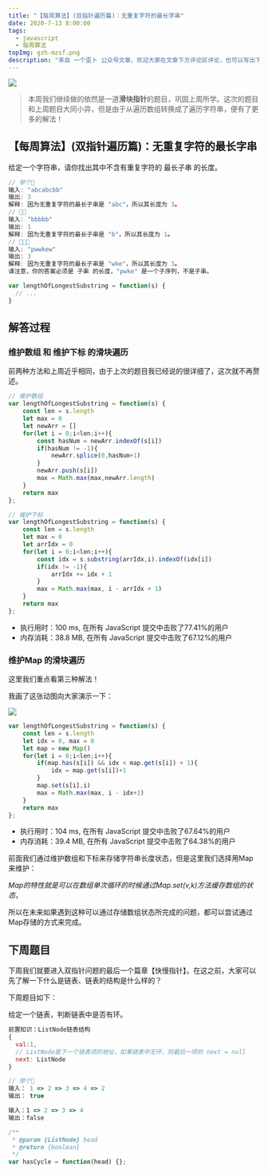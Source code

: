 ```yaml
---
title: "【每周算法】(双指针遍历篇)：无重复字符的最长字串"
date: 2020-7-13 8:00:00
tags:
  - javascript
  - 每周算法
topImg: gzh-mzsf.png
description: "来自 一个歪卜 公众号文章，欢迎大家在文章下方评论区评论，也可以写出下周题目的解题思路哦～"
---
```


![](https://imgkr.cn-bj.ufileos.com/5bd88efc-8ab4-4c59-a52c-c594f959527e.jpg)

>本周我们继续做的依然是一道**滑块指针**的题目，巩固上周所学。这次的题目和上周题目大同小异，但是由于从遍历数组转换成了遍历字符串，便有了更多的解法！

## 【每周算法】(双指针遍历篇)：无重复字符的最长字串

给定一个字符串，请你找出其中不含有重复字符的 最长子串 的长度。

```JavaScript
// 举个🌰
输入: "abcabcbb"
输出: 3 
解释: 因为无重复字符的最长子串是 "abc"，所以其长度为 3。
// 🌰🌰
输入: "bbbbb"
输出: 1
解释: 因为无重复字符的最长子串是 "b"，所以其长度为 1。
// 🌰🌰🌰
输入: "pwwkew"
输出: 3
解释: 因为无重复字符的最长子串是 "wke"，所以其长度为 3。
请注意，你的答案必须是 子串 的长度，"pwke" 是一个子序列，不是子串。

var lengthOfLongestSubstring = function(s) {
  // ...
}
```

## 解答过程

### 维护数组 和 维护下标 的滑块遍历

前两种方法和上周近乎相同，由于上次的题目我已经说的很详细了，这次就不再赘述。

```JavaScript
// 维护数组
var lengthOfLongestSubstring = function(s) {
    const len = s.length
    let max = 0
    let newArr = []
    for(let i = 0;i<len;i++){
        const hasNum = newArr.indexOf(s[i])
        if(hasNum != -1){
            newArr.splice(0,hasNum+1)
        }
        newArr.push(s[i])
        max = Math.max(max,newArr.length)
    }
    return max
};

// 维护下标
var lengthOfLongestSubstring = function(s) {
    const len = s.length
    let max = 0
    let arrIdx = 0
    for(let i = 0;i<len;i++){
        const idx = s.substring(arrIdx,i).indexOf(idx[i])
        if(idx != -1){
            arrIdx += idx + 1
        }
        max = Math.max(max, i - arrIdx + 1)
    }
    return max
};
```

- 执行用时：100 ms, 在所有 JavaScript 提交中击败了77.41%的用户
- 内存消耗：38.8 MB, 在所有 JavaScript 提交中击败了67.12%的用户

### 维护Map 的滑块遍历

这里我们重点看第三种解法！

我画了这张动图向大家演示一下：

![](https://imgkr.cn-bj.ufileos.com/d1b33e47-60a8-4609-bf57-b1d0f21826f4.gif)

```JavaScript
var lengthOfLongestSubstring = function(s) {
    const len = s.length
    let idx = 0, max = 0
    let map = new Map()
    for(let i = 0;i<len;i++){
        if(map.has(s[i]) && idx < map.get(s[i]) + 1){
            idx = map.get(s[i])+1
        }
        map.set(s[i],i)
        max = Math.max(max, i - idx+1)
    }
    return max
};
```

- 执行用时：104 ms, 在所有 JavaScript 提交中击败了67.64%的用户
- 内存消耗：39.4 MB, 在所有 JavaScript 提交中击败了64.38%的用户

前面我们通过维护数组和下标来存储字符串长度状态，但是这里我们选择用Map来维护：

*Map的特性就是可以在数组单次循环的时候通过Map.set(v,k)方法缓存数组的状态*，

所以在未来如果遇到这种可以通过存储数组状态所完成的问题，都可以尝试通过Map存储的方式来完成。

## 下周题目

下周我们就要进入双指针问题的最后一个篇章【快慢指针】。在这之前，大家可以先了解一下什么是链表、链表的结构是什么样的？

下周题目如下：

给定一个链表，判断链表中是否有环。

```JavaScript
前置知识：ListNode链表结构
{
  val:1,
  // ListNode是下一个链表项的地址，如果链表中无环，则最后一项的 next = null
  next: ListNode
}

// 举个🌰
输入： 1 => 2 => 3 => 4 => 2
输出： true

输入：1 => 2 => 3 => 4
输出：false

/**
 * @param {ListNode} head
 * @return {boolean}
 */
var hasCycle = function(head) {};
```